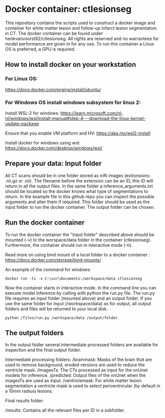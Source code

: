 # Docker container: ctlesionseg
This repository contains the scripts used to construct a docker image and container for white matter lesion and follow-up infarct lesion segmentation in CT. The docker container can be found under henkvanvoorst92/ctlesionseg. All rights are reserved and no warrantees for model performance are given in for any use. To run this container a Linux OS is preferred, a GPU is required.

## How to install docker on your workstation
### For Linux OS:
https://docs.docker.com/engine/install/ubuntu/

### For Windows OS install windows subsystem for linux 2: 
Install WSL-2 for windows: https://learn.microsoft.com/nl-nl/windows/wsl/install-manual#step-4---download-the-linux-kernel-update-package

Ensure that you enable VM platform and HV: https://aka.ms/wsl2-install

Install docker for windows using wsl: https://docs.docker.com/desktop/windows/wsl/

## Prepare your data: Input folder
All CT scans should be in one folder stored as nifti images (extionsions: .nii.gz or .nii). The filename before the extension can be an ID, this ID will return in all the output files. In the same folder a inference_arguments.txt should be located so the docker knows what type of segmentations to return. In the example file in this github repo you can inspect the possible arguments and alter them if required. This folder should be used as the input folder to run the docker container. The output folder can be chosen.

## Run the docker container
To run the docker container the "Input folder" described above should be mounted (-v) to the worspace/data folder in the container (ctlesionseg). Furthermore, the container should run in interactive mode (-ti). 

Read more on using bind mount of a local folder to a docker container :  https://docs.docker.com/storage/bind-mounts/

An example of the command for windows:

```
docker run -ti -v C:\usr\documents:/workspace/data ctlesionseg
```

Now the container starts in interactive mode. In the command line you can execute model inference by calling with python the run.py file. The run.py file requires an input folder (mounted above) and an output folder. If you use the same folder for input (/workspace/data) as for output, all output folders and files will be returned to your local disk.

```
python /files/run.py /workspace/data /output/folder
```

## The output folders
In the output folder several intermediate processed folders are available for inspection and the final output folder. 

Intermediate processing folders:
/brainmask: Masks of the brain that are used to remove background, eroded versions are used to reduce the ventricle mask.
/imagesTs: The CTs processed as input for the nnUnet models for inference.
/predicted: Output files of the nnUnet when the imagesTs are used as input.
/ventriclemask: For white matter lesion segmentation a ventricle mask is used to select periventricular (by default in a 10mm radius) lesions.

Final results folder:

/results: Contains all the relevant files per ID in a subfolder. 



